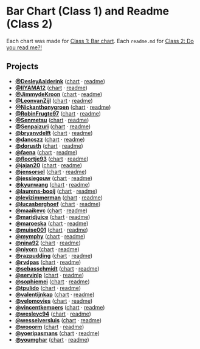 # Bar Chart (Class 1) and Readme (Class 2)

Each chart was made for [Class 1: Bar chart](https://github.com/cmda-fe3/course-17-18/blob/master/class-1.md#bar-chart). Each `readme.md` for [Class 2: Do you read me?!](https://github.com/cmda-fe3/course-17-18/blob/master/class-2.md#do-you-read-me)

## Projects

-   [**@DesleyAalderink**](https://github.com/DesleyAalderink) ([chart](https://cmda-fe3.github.io/course-17-18/class-1-bar/DesleyAalderink) · [readme](https://github.com/cmda-fe3/course-17-18/blob/master/site/class-1-bar/DesleyAalderink#readme))
-   [**@IIYAMA12**](https://github.com/IIYAMA12) ([chart](https://cmda-fe3.github.io/course-17-18/class-1-bar/IIYAMA12) · [readme](https://github.com/cmda-fe3/course-17-18/blob/master/site/class-1-bar/IIYAMA12#readme))
-   [**@JimmydeKroon**](https://github.com/JimmydeKroon) ([chart](https://cmda-fe3.github.io/course-17-18/class-1-bar/JimmydeKroon) · [readme](https://github.com/cmda-fe3/course-17-18/blob/master/site/class-1-bar/JimmydeKroon#readme))
-   [**@LeonvanZijl**](https://github.com/LeonvanZijl) ([chart](https://cmda-fe3.github.io/course-17-18/class-1-bar/LeonvanZijl) · [readme](https://github.com/cmda-fe3/course-17-18/blob/master/site/class-1-bar/LeonvanZijl#readme))
-   [**@Nickanthonygroen**](https://github.com/Nickanthonygroen) ([chart](https://cmda-fe3.github.io/course-17-18/class-1-bar/Nickanthonygroen) · [readme](https://github.com/cmda-fe3/course-17-18/blob/master/site/class-1-bar/Nickanthonygroen#readme))
-   [**@RobinFrugte97**](https://github.com/RobinFrugte97) ([chart](https://cmda-fe3.github.io/course-17-18/class-1-bar/RobinFrugte97) · [readme](https://github.com/cmda-fe3/course-17-18/blob/master/site/class-1-bar/RobinFrugte97#readme))
-   [**@Senmetsu**](https://github.com/Senmetsu) ([chart](https://cmda-fe3.github.io/course-17-18/class-1-bar/Senmetsu) · [readme](https://github.com/cmda-fe3/course-17-18/blob/master/site/class-1-bar/Senmetsu#readme))
-   [**@Senpaizuri**](https://github.com/Senpaizuri) ([chart](https://cmda-fe3.github.io/course-17-18/class-1-bar/Senpaizuri) · [readme](https://github.com/cmda-fe3/course-17-18/blob/master/site/class-1-bar/Senpaizuri#readme))
-   [**@bryanvdelft**](https://github.com/bryanvdelft) ([chart](https://cmda-fe3.github.io/course-17-18/class-1-bar/bryanvdelft) · [readme](https://github.com/cmda-fe3/course-17-18/blob/master/site/class-1-bar/bryanvdelft#readme))
-   [**@danoszz**](https://github.com/danoszz) ([chart](https://cmda-fe3.github.io/course-17-18/class-1-bar/danoszz) · [readme](https://github.com/cmda-fe3/course-17-18/blob/master/site/class-1-bar/danoszz#readme))
-   [**@dorusth**](https://github.com/dorusth) ([chart](https://cmda-fe3.github.io/course-17-18/class-1-bar/dorusth) · [readme](https://github.com/cmda-fe3/course-17-18/blob/master/site/class-1-bar/dorusth#readme))
-   [**@faena**](https://github.com/faena) ([chart](https://cmda-fe3.github.io/course-17-18/class-1-bar/faena) · [readme](https://github.com/cmda-fe3/course-17-18/blob/master/site/class-1-bar/faena#readme))
-   [**@floortje93**](https://github.com/floortje93) ([chart](https://cmda-fe3.github.io/course-17-18/class-1-bar/floortje93) · [readme](https://github.com/cmda-fe3/course-17-18/blob/master/site/class-1-bar/floortje93#readme))
-   [**@jajan20**](https://github.com/jajan20) ([chart](https://cmda-fe3.github.io/course-17-18/class-1-bar/jajan20) · [readme](https://github.com/cmda-fe3/course-17-18/blob/master/site/class-1-bar/jajan20#readme))
-   [**@jensorsel**](https://github.com/jensorsel) ([chart](https://cmda-fe3.github.io/course-17-18/class-1-bar/jensorsel) · [readme](https://github.com/cmda-fe3/course-17-18/blob/master/site/class-1-bar/jensorsel#readme))
-   [**@jessiegouw**](https://github.com/jessiegouw) ([chart](https://cmda-fe3.github.io/course-17-18/class-1-bar/jessiegouw) · [readme](https://github.com/cmda-fe3/course-17-18/blob/master/site/class-1-bar/jessiegouw#readme))
-   [**@kyunwang**](https://github.com/kyunwang) ([chart](https://cmda-fe3.github.io/course-17-18/class-1-bar/kyunwang) · [readme](https://github.com/cmda-fe3/course-17-18/blob/master/site/class-1-bar/kyunwang#readme))
-   [**@laurens-booij**](https://github.com/laurens-booij) ([chart](https://cmda-fe3.github.io/course-17-18/class-1-bar/laurens-booij) · [readme](https://github.com/cmda-fe3/course-17-18/blob/master/site/class-1-bar/laurens-booij#readme))
-   [**@levizimmerman**](https://github.com/levizimmerman) ([chart](https://cmda-fe3.github.io/course-17-18/class-1-bar/levizimmerman) · [readme](https://github.com/cmda-fe3/course-17-18/blob/master/site/class-1-bar/levizimmerman#readme))
-   [**@lucasberghoef**](https://github.com/lucasberghoef) ([chart](https://cmda-fe3.github.io/course-17-18/class-1-bar/lucasberghoef) · [readme](https://github.com/cmda-fe3/course-17-18/blob/master/site/class-1-bar/lucasberghoef#readme))
-   [**@maaikevc**](https://github.com/maaikevc) ([chart](https://cmda-fe3.github.io/course-17-18/class-1-bar/maaikevc) · [readme](https://github.com/cmda-fe3/course-17-18/blob/master/site/class-1-bar/maaikevc#readme))
-   [**@maridjuice**](https://github.com/maridjuice) ([chart](https://cmda-fe3.github.io/course-17-18/class-1-bar/maridjuice) · [readme](https://github.com/cmda-fe3/course-17-18/blob/master/site/class-1-bar/maridjuice#readme))
-   [**@maroeska**](https://github.com/maroeska) ([chart](https://cmda-fe3.github.io/course-17-18/class-1-bar/maroeska) · [readme](https://github.com/cmda-fe3/course-17-18/blob/master/site/class-1-bar/maroeska#readme))
-   [**@muise001**](https://github.com/muise001) ([chart](https://cmda-fe3.github.io/course-17-18/class-1-bar/muise001) · [readme](https://github.com/cmda-fe3/course-17-18/blob/master/site/class-1-bar/muise001#readme))
-   [**@mymphy**](https://github.com/mymphy) ([chart](https://cmda-fe3.github.io/course-17-18/class-1-bar/mymphy) · [readme](https://github.com/cmda-fe3/course-17-18/blob/master/site/class-1-bar/mymphy#readme))
-   [**@nina92**](https://github.com/nina92) ([chart](https://cmda-fe3.github.io/course-17-18/class-1-bar/nina92) · [readme](https://github.com/cmda-fe3/course-17-18/blob/master/site/class-1-bar/nina92#readme))
-   [**@niyorn**](https://github.com/niyorn) ([chart](https://cmda-fe3.github.io/course-17-18/class-1-bar/niyorn) · [readme](https://github.com/cmda-fe3/course-17-18/blob/master/site/class-1-bar/niyorn#readme))
-   [**@razpudding**](https://github.com/razpudding) ([chart](https://cmda-fe3.github.io/course-17-18/class-1-bar/razpudding) · [readme](https://github.com/cmda-fe3/course-17-18/blob/master/site/class-1-bar/razpudding#readme))
-   [**@rvdpas**](https://github.com/rvdpas) ([chart](https://cmda-fe3.github.io/course-17-18/class-1-bar/rvdpas) · [readme](https://github.com/cmda-fe3/course-17-18/blob/master/site/class-1-bar/rvdpas#readme))
-   [**@sebasschmidt**](https://github.com/sebasschmidt) ([chart](https://cmda-fe3.github.io/course-17-18/class-1-bar/sebasschmidt) · [readme](https://github.com/cmda-fe3/course-17-18/blob/master/site/class-1-bar/sebasschmidt#readme))
-   [**@servinlp**](https://github.com/servinlp) ([chart](https://cmda-fe3.github.io/course-17-18/class-1-bar/servinlp) · [readme](https://github.com/cmda-fe3/course-17-18/blob/master/site/class-1-bar/servinlp#readme))
-   [**@sophiemei**](https://github.com/sophiemei) ([chart](https://cmda-fe3.github.io/course-17-18/class-1-bar/sophiemei) · [readme](https://github.com/cmda-fe3/course-17-18/blob/master/site/class-1-bar/sophiemei#readme))
-   [**@tpulido**](https://github.com/tpulido) ([chart](https://cmda-fe3.github.io/course-17-18/class-1-bar/tpulido) · [readme](https://github.com/cmda-fe3/course-17-18/blob/master/site/class-1-bar/tpulido#readme))
-   [**@valentijnkap**](https://github.com/valentijnkap) ([chart](https://cmda-fe3.github.io/course-17-18/class-1-bar/valentijnkap) · [readme](https://github.com/cmda-fe3/course-17-18/blob/master/site/class-1-bar/valentijnkap#readme))
-   [**@velomovies**](https://github.com/velomovies) ([chart](https://cmda-fe3.github.io/course-17-18/class-1-bar/velomovies) · [readme](https://github.com/cmda-fe3/course-17-18/blob/master/site/class-1-bar/velomovies#readme))
-   [**@vincentkempers**](https://github.com/vincentkempers) ([chart](https://cmda-fe3.github.io/course-17-18/class-1-bar/vincentkempers) · [readme](https://github.com/cmda-fe3/course-17-18/blob/master/site/class-1-bar/vincentkempers#readme))
-   [**@wesleyc94**](https://github.com/wesleyc94) ([chart](https://cmda-fe3.github.io/course-17-18/class-1-bar/wesleyc94) · [readme](https://github.com/cmda-fe3/course-17-18/blob/master/site/class-1-bar/wesleyc94#readme))
-   [**@wesselversluis**](https://github.com/wesselversluis) ([chart](https://cmda-fe3.github.io/course-17-18/class-1-bar/wesselversluis) · [readme](https://github.com/cmda-fe3/course-17-18/blob/master/site/class-1-bar/wesselversluis#readme))
-   [**@wooorm**](https://github.com/wooorm) ([chart](https://cmda-fe3.github.io/course-17-18/class-1-bar/wooorm) · [readme](https://github.com/cmda-fe3/course-17-18/blob/master/site/class-1-bar/wooorm#readme))
-   [**@yoeripasmans**](https://github.com/yoeripasmans) ([chart](https://cmda-fe3.github.io/course-17-18/class-1-bar/yoeripasmans) · [readme](https://github.com/cmda-fe3/course-17-18/blob/master/site/class-1-bar/yoeripasmans#readme))
-   [**@youmghar**](https://github.com/youmghar) ([chart](https://cmda-fe3.github.io/course-17-18/class-1-bar/youmghar) · [readme](https://github.com/cmda-fe3/course-17-18/blob/master/site/class-1-bar/youmghar#readme))
